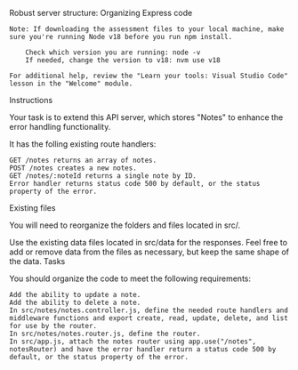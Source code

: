 Robust server structure: Organizing Express code

    Note: If downloading the assessment files to your local machine, make sure you're running Node v18 before you run npm install.

        Check which version you are running: node -v
        If needed, change the version to v18: nvm use v18

    For additional help, review the "Learn your tools: Visual Studio Code" lesson in the "Welcome" module.

Instructions

Your task is to extend this API server, which stores "Notes" to enhance the error handling functionality.

It has the folling existing route handlers:

    GET /notes returns an array of notes.
    POST /notes creates a new notes.
    GET /notes/:noteId returns a single note by ID.
    Error handler returns status code 500 by default, or the status property of the error.

Existing files

You will need to reorganize the folders and files located in src/.

Use the existing data files located in src/data for the responses. Feel free to add or remove data from the files as necessary, but keep the same shape of the data.
Tasks

You should organize the code to meet the following requirements:

    Add the ability to update a note.
    Add the ability to delete a note.
    In src/notes/notes.controller.js, define the needed route handlers and middleware functions and export create, read, update, delete, and list for use by the router.
    In src/notes/notes.router.js, define the router.
    In src/app.js, attach the notes router using app.use("/notes", notesRouter) and have the error handler return a status code 500 by default, or the status property of the error.

